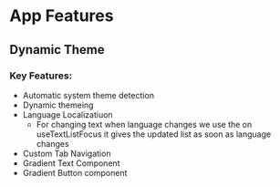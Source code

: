 # App Features

## Dynamic Theme

### Key Features:
- Automatic system theme detection
- Dynamic themeing
- Language Localizatiuon
  - For changing text when language changes we use the on useTextListFocus it gives the updated list as soon as language changes
- Custom Tab Navigation
- Gradient Text Component
- Gradient Button component
